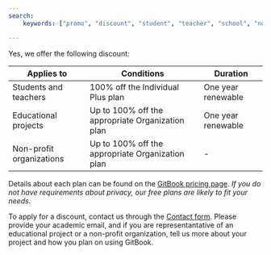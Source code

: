 ```yaml
---
search:
    keywords: ["promo", "discount", "student", "teacher", "school", "non-profit"]

---
```


Yes, we offer the following discount:

| Applies to               | Conditions                                       | Duration           |
| -----------              | ----------                                       | --------           |
| Students and teachers    | 100% off the Individual Plus plan                | One year renewable |
| Educational projects     | Up to 100% off the appropriate Organization plan | One year renewable |
| Non-profit organizations | Up to 100% off the appropriate Organization plan | -                  |

Details about each plan can be found on the [GitBook pricing page](https://www.gitbook.com/pricing). _If you do not have requirements about privacy, our free plans are likely to fit your needs_.

To apply for a discount, contact us through the [Contact form](https://www.gitbook.com/contact). Please provide your academic email, and if you are representantative of an educational project or a non-profit organization, tell us more about your project and how you plan on using GitBook.
